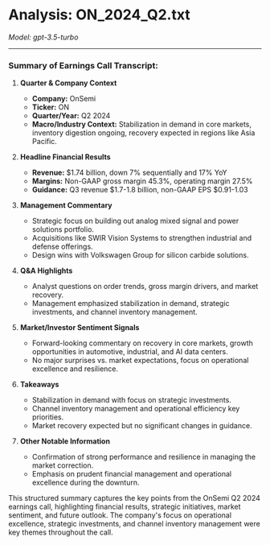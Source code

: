# Analysis: ON_2024_Q2.txt

*Model: gpt-3.5-turbo*

---

### Summary of Earnings Call Transcript:

1. **Quarter & Company Context**
   - **Company:** OnSemi
   - **Ticker:** ON
   - **Quarter/Year:** Q2 2024
   - **Macro/Industry Context:** Stabilization in demand in core markets, inventory digestion ongoing, recovery expected in regions like Asia Pacific.

2. **Headline Financial Results**
   - **Revenue:** $1.74 billion, down 7% sequentially and 17% YoY
   - **Margins:** Non-GAAP gross margin 45.3%, operating margin 27.5%
   - **Guidance:** Q3 revenue $1.7-1.8 billion, non-GAAP EPS $0.91-1.03

3. **Management Commentary**
   - Strategic focus on building out analog mixed signal and power solutions portfolio.
   - Acquisitions like SWIR Vision Systems to strengthen industrial and defense offerings.
   - Design wins with Volkswagen Group for silicon carbide solutions.

4. **Q&A Highlights**
   - Analyst questions on order trends, gross margin drivers, and market recovery.
   - Management emphasized stabilization in demand, strategic investments, and channel inventory management.

5. **Market/Investor Sentiment Signals**
   - Forward-looking commentary on recovery in core markets, growth opportunities in automotive, industrial, and AI data centers.
   - No major surprises vs. market expectations, focus on operational excellence and resilience.

6. **Takeaways**
   - Stabilization in demand with focus on strategic investments.
   - Channel inventory management and operational efficiency key priorities.
   - Market recovery expected but no significant changes in guidance.

7. **Other Notable Information**
   - Confirmation of strong performance and resilience in managing the market correction.
   - Emphasis on prudent financial management and operational excellence during the downturn.

This structured summary captures the key points from the OnSemi Q2 2024 earnings call, highlighting financial results, strategic initiatives, market sentiment, and future outlook. The company's focus on operational excellence, strategic investments, and channel inventory management were key themes throughout the call.